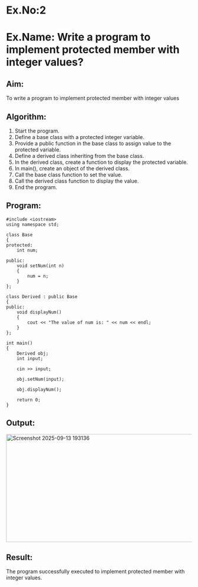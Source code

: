 # Ex.No:2
# Ex.Name: Write a program to implement protected member with integer values?

## Aim:
To write a program to implement protected member with integer values

## Algorithm:
1. Start the program.
2. Define a base class with a protected integer variable.
3. Provide a public function in the base class to assign value to the protected variable.
4. Define a derived class inheriting from the base class.
5. In the derived class, create a function to display the protected variable.
6. In main(), create an object of the derived class.
7. Call the base class function to set the value.
8. Call the derived class function to display the value.
9. End the program.

## Program:
```
#include <iostream>
using namespace std;

class Base 
{
protected:
    int num;  

public:
    void setNum(int n)
    {
        num = n;
    }
};

class Derived : public Base
{
public:
    void displayNum()
    {
        cout << "The value of num is: " << num << endl;
    }
};

int main()
{
    Derived obj;
    int input;

    cin >> input;

    obj.setNum(input);

    obj.displayNum();

    return 0;
}
```


## Output:
<img width="952" height="293" alt="Screenshot 2025-09-13 193136" src="https://github.com/user-attachments/assets/c163881d-c3a6-4f43-9bef-3ed7a338d28a" />


## Result:
The program successfully executed to implement protected member with integer values.

